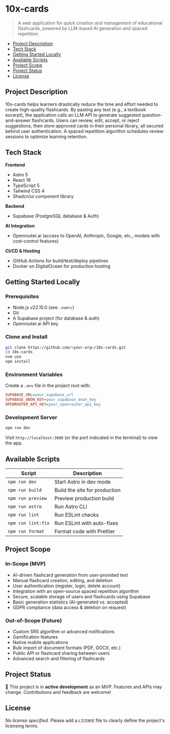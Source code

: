 # 10x-cards

> A web application for quick creation and management of educational flashcards, powered by LLM-based AI generation and spaced repetition.

<!-- TOC -->
- [Project Description](#project-description)
- [Tech Stack](#tech-stack)
- [Getting Started Locally](#getting-started-locally)
- [Available Scripts](#available-scripts)
- [Project Scope](#project-scope)
- [Project Status](#project-status)
- [License](#license)
<!-- TOC -->

## Project Description

10x-cards helps learners drastically reduce the time and effort needed to create high-quality flashcards. By pasting any text (e.g., a textbook excerpt), the application calls an LLM API to generate suggested question-and-answer flashcards. Users can review, edit, accept, or reject suggestions, then store approved cards in their personal library, all secured behind user authentication. A spaced repetition algorithm schedules review sessions to optimize learning retention.

## Tech Stack

**Frontend**
- Astro 5
- React 19
- TypeScript 5
- Tailwind CSS 4
- Shadcn/ui component library

**Backend**
- Supabase (PostgreSQL database & Auth)

**AI Integration**
- Openrouter.ai (access to OpenAI, Anthropic, Google, etc., models with cost-control features)

**CI/CD & Hosting**
- GitHub Actions for build/test/deploy pipelines
- Docker on DigitalOcean for production hosting

## Getting Started Locally

### Prerequisites

- Node.js v22.15.0 (see `.nvmrc`)
- Git
- A Supabase project (for database & auth)
- Openrouter.ai API key

### Clone and Install

```bash
git clone https://github.com/<your-org>/10x-cards.git
cd 10x-cards
nvm use
npm install
```

### Environment Variables

Create a `.env` file in the project root with:

```ini
SUPABASE_URL=your_supabase_url
SUPABASE_ANON_KEY=your_supabase_anon_key
OPENROUTER_API_KEY=your_openrouter_api_key
```

### Development Server

```bash
npm run dev
```

Visit `http://localhost:3000` (or the port indicated in the terminal) to view the app.

## Available Scripts

| Script            | Description                     |
| ----------------- | ------------------------------- |
| `npm run dev`     | Start Astro in dev mode         |
| `npm run build`   | Build the site for production   |
| `npm run preview` | Preview production build        |
| `npm run astro`   | Run Astro CLI                   |
| `npm run lint`    | Run ESLint checks               |
| `npm run lint:fix`| Run ESLint with auto-fixes      |
| `npm run format`  | Format code with Prettier       |

## Project Scope

### In-Scope (MVP)

- AI-driven flashcard generation from user-provided text
- Manual flashcard creation, editing, and deletion
- User authentication (register, login, delete account)
- Integration with an open-source spaced repetition algorithm
- Secure, scalable storage of users and flashcards using Supabase
- Basic generation statistics (AI-generated vs. accepted)
- GDPR compliance (data access & deletion on request)

### Out-of-Scope (Future)

- Custom SRS algorithm or advanced notifications
- Gamification features
- Native mobile applications
- Bulk import of document formats (PDF, DOCX, etc.)
- Public API or flashcard sharing between users
- Advanced search and filtering of flashcards

## Project Status

🚧 This project is in **active development** as an MVP. Features and APIs may change. Contributions and feedback are welcome!

## License

_No license specified._
Please add a `LICENSE` file to clearly define the project's licensing terms.